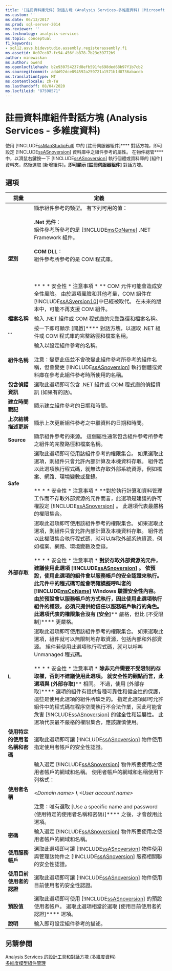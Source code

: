 ```yaml
---
title: '[註冊資料庫元件] 對話方塊 (Analysis Services-多維度資料) |Microsoft Docs'
ms.custom: ''
ms.date: 06/13/2017
ms.prod: sql-server-2014
ms.reviewer: ''
ms.technology: analysis-services
ms.topic: conceptual
f1_keywords:
- sql12.asvs.bidevstudio.assembly.registerassembly.f1
ms.assetid: 0c07cc87-fc94-456f-b878-7b23e39772b9
author: minewiskan
ms.author: owend
ms.openlocfilehash: b2e930754237d8efb591fe698ded68b97f1b7cb2
ms.sourcegitcommit: ad4d92dce894592a259721a1571b1d8736abacdb
ms.translationtype: MT
ms.contentlocale: zh-TW
ms.lasthandoff: 08/04/2020
ms.locfileid: "87598571"
---
```

# <a name="register-database-assembly-dialog-box-analysis-services---multidimensional-data"></a>註冊資料庫組件對話方塊 (Analysis Services - 多維度資料)
  使用 [!INCLUDE[ssManStudioFull](../includes/ssmanstudiofull-md.md)] 中的 [註冊伺服器組件]**** 對話方塊，即可設定 [!INCLUDE[ssASnoversion](../includes/ssasnoversion-md.md)] 資料庫中之組件參考的屬性。 在物件總管**** 中，以滑鼠右鍵按一下 [!INCLUDE[ssASnoversion](../includes/ssasnoversion-md.md)] 執行個體或資料庫的 [組件] 資料夾，然後選取 [新增組件]****，即可顯示 [註冊伺服器組件]**** 對話方塊。  
  
## <a name="options"></a>選項  
  
|詞彙|定義|  
|----------|----------------|  
|**型別**|顯示組件參考的類型。 有下列可用的值：<br /><br /> **.Net 元件**： <br />                      組件參考所參考的是 [!INCLUDE[msCoName](../includes/msconame-md.md)] .NET Framework 組件。<br /><br /> **COM DLL**： <br />                      組件參考所參考的是 COM 程式庫。<br /><br /> <br /><br /> ** \* \* 安全性 \* 注意事項 \* ** COM 元件可能會造成安全性風險。 由於這項風險和其他考量，COM 組件在 [!INCLUDE[ssASversion10](../includes/ssasversion10-md.md)]中已經被取代。 在未來的版本中，可能不再支援 COM 組件。|  
|**檔案名稱**|輸入 .NET 組件或 COM 程式庫的完整路徑和檔案名稱。|  
|**...**|按一下即可顯示 [開啟]**** 對話方塊，以選取 .NET 組件或 COM 程式庫的完整路徑和檔案名稱。|  
|**組件名稱**|輸入以設定組件參考的名稱。<br /><br /> 注意：變更此值並不會改變此組件參考所參考的組件名稱，但會變更 [!INCLUDE[ssASnoversion](../includes/ssasnoversion-md.md)] 執行個體或資料庫在參考此組件參考時所使用的名稱。|  
|**包含偵錯資訊**|選取此選項即可包含 .NET 組件或 COM 程式庫的偵錯資訊 (如果有的話)。|  
|**建立時間戳記**|顯示建立組件參考的日期和時間。|  
|**上次結構描述更新**|顯示上次更新組件參考之中繼資料的日期和時間。|  
|**Source**|顯示組件參考的來源。 這個屬性通常包含組件參考所參考之組件的完整路徑和檔案名稱。|  
|**Safe**|選取此選項即可使用該組件參考的權限集合。 如果選取此選項，則組件只會允許內部計算及本機資料存取。 組件若以此選項執行程式碼，就無法存取外部系統資源，例如檔案、網路、環境變數或登錄。<br /><br /> ** \* \* 安全性 \* 注意事項 \* **對於執行計算和資料管理工作而不存取外部資源的元件而言，此選項是建議的許可權設定 [!INCLUDE[ssASnoversion](../includes/ssasnoversion-md.md)] 。 此選項代表最嚴格的權限集合。|  
|**外部存取**|選取此選項即可使用該組件參考的權限集合。 如果選取此選項，則組件只會允許內部計算及本機資料存取。 組件若以此權限集合執行程式碼，就可以存取外部系統資源，例如檔案、網路、環境變數及登錄。<br /><br /> ** \* \* 安全性 \* 注意事項 \* **對於存取外部資源的元件，建議使用此選項 [!INCLUDE[ssASnoversion](../includes/ssasnoversion-md.md)] 。 依預設，使用此選項的組件會以服務帳戶的安全認證來執行。 此元件中的程式碼可能會明確模擬呼叫者的 [!INCLUDE[msCoName](../includes/msconame-md.md)] Windows 驗證安全性內容。 由於預設會以服務帳戶的方式執行，因此使用此選項執行組件的權限，必須只提供給信任以服務帳戶執行的角色。 此選項代表的權限集合沒有 [安全]**** 嚴格，但比 [不受限制]**** 更嚴格。|  
|**L**|選取此選項即可使用該組件參考的權限集合。 如果選取此選項，組件就可以無限制地存取資源，包括內部和外部資源。 組件若使用此選項執行程式碼，就可以呼叫 Unmanaged 程式碼。<br /><br /> ** \* \* 安全性 \* 注意事項 \* **除非元件需要不受限制的存取權，否則不建議使用此選項。 就安全性的觀點而言，此選項與 [外部存取]**** 相同。 不過，使用 [外部存取]**** 選項的組件有提供各種可靠性和健全性的保護，這些是使用此選項的組件所缺乏的。 指定此選項即可允許組件中的程式碼在程序空間執行不合法作業，因此可能會危害 [!INCLUDE[ssASnoversion](../includes/ssasnoversion-md.md)] 的健全性和延展性。 此選項代表最不嚴格的權限集合，應該謹慎使用。|  
|**使用特定的使用者名稱和密碼**|選取此選項即可讓 [!INCLUDE[ssASnoversion](../includes/ssasnoversion-md.md)] 物件使用指定使用者帳戶的安全性認證。|  
|**使用者名稱**|輸入選定 [!INCLUDE[ssASnoversion](../includes/ssasnoversion-md.md)] 物件所要使用之使用者帳戶的網域和名稱。 使用者帳戶的網域和名稱使用下列格式：<br /><br /> *\<Domain name>* **\\** *\<User account name>*<br /><br /> 注意：唯有選取 [Use a specific name and password (使用特定的使用者名稱和密碼)]**** 之後，才會啟用此選項。|  
|**密碼**|輸入選定 [!INCLUDE[ssASnoversion](../includes/ssasnoversion-md.md)] 物件所要使用之使用者帳戶的網域和名稱。|  
|**使用服務帳戶**|選取此選項即可讓 [!INCLUDE[ssASnoversion](../includes/ssasnoversion-md.md)] 物件使用與管理該物件之 [!INCLUDE[ssASnoversion](../includes/ssasnoversion-md.md)] 服務相關聯的安全性認證。|  
|**使用目前使用者的認證**|選取此選項即可讓 [!INCLUDE[ssASnoversion](../includes/ssasnoversion-md.md)] 物件使用目前使用者的安全性認證。|  
|**預設值**|選取此選項即可使用 [!INCLUDE[ssASnoversion](../includes/ssasnoversion-md.md)] 的預設使用者帳戶。 選取此選項相當於選取 [使用目前使用者的認證]**** 選項。|  
|**說明**|輸入即可設定組件參考的描述。|  
  
## <a name="see-also"></a>另請參閱  
 [Analysis Services 的設計工具和對話方塊 &#40;多維度資料&#41;](analysis-services-designers-and-dialog-boxes-multidimensional-data.md)   
 [多維度模型組件管理](multidimensional-models/multidimensional-model-assemblies-management.md)  
  
  
